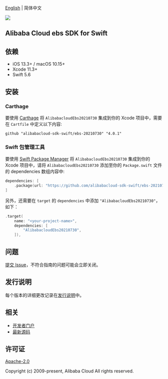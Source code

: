 [English](README.md) | 简体中文

![](https://aliyunsdk-pages.alicdn.com/icons/AlibabaCloud.svg)

## Alibaba Cloud ebs SDK for Swift

## 依赖

- iOS 13.3+ / macOS 10.15+
- Xcode 11.3+
- Swift 5.6

## 安装

### Carthage

要使用 [Carthage](https://github.com/Carthage/Carthage) 将 `AlibabacloudEbs20210730` 集成到你的 Xcode 项目中，需要在 `Cartfile` 中定义以下内容:

```ogdl
github "alibabacloud-sdk-swift/ebs-20210730" "4.0.1"
```

### Swift 包管理工具

要使用 [Swift Package Manager](https://swift.org/package-manager/) 将 `AlibabacloudEbs20210730` 集成到你的 Xcode 项目中，请将 `AlibabacloudEbs20210730` 添加至你的 `Package.swift` 文件的 dependencies 数组内容中:

```swift
dependencies: [
    .package(url: "https://github.com/alibabacloud-sdk-swift/ebs-20210730.git", from: "4.0.1")
]
```

另外，还需要在 `target` 的 `dependencies` 中添加 `"AlibabacloudEbs20210730"`，如下：

```swift
.target(
    name: "<your-project-name>",
    dependencies: [
        "AlibabacloudEbs20210730",
    ]),
```

## 问题

[提交 Issue](https://github.com/alibabacloud-sdk-swift/ebs-20210730/issues/new)，不符合指南的问题可能会立即关闭。

## 发行说明

每个版本的详细更改记录在[发行说明](./ChangeLog.txt)中。

## 相关

* [开发者门户](https://next.api.aliyun.com/home)
* [最新源码](https://github.com/alibabacloud-sdk-swift/ebs-20210730)

## 许可证

[Apache-2.0](http://www.apache.org/licenses/LICENSE-2.0)

Copyright (c) 2009-present, Alibaba Cloud All rights reserved.
